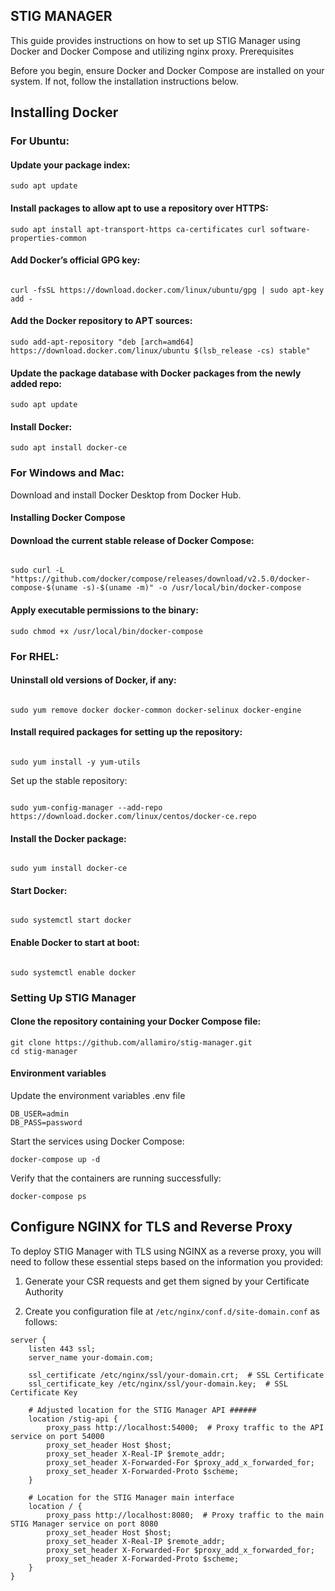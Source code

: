 STIG MANAGER
---
This guide provides instructions on how to set up STIG Manager using Docker and Docker Compose and utilizing nginx proxy.
Prerequisites


Before you begin, ensure Docker and Docker Compose are installed on your system. If not, follow the installation instructions below.

## Installing Docker

### For Ubuntu:

#### Update your package index:


```
sudo apt update
```
#### Install packages to allow apt to use a repository over HTTPS:

```
sudo apt install apt-transport-https ca-certificates curl software-properties-common
```
#### Add Docker’s official GPG key:

```

curl -fsSL https://download.docker.com/linux/ubuntu/gpg | sudo apt-key add -
```
#### Add the Docker repository to APT sources:

```
sudo add-apt-repository "deb [arch=amd64] https://download.docker.com/linux/ubuntu $(lsb_release -cs) stable"
```

#### Update the package database with Docker packages from the newly added repo:


```
sudo apt update
```
#### Install Docker:

```
sudo apt install docker-ce
```


### For Windows and Mac:

Download and install Docker Desktop from Docker Hub.

#### Installing Docker Compose

#### Download the current stable release of Docker Compose:

```

sudo curl -L "https://github.com/docker/compose/releases/download/v2.5.0/docker-compose-$(uname -s)-$(uname -m)" -o /usr/local/bin/docker-compose
```
#### Apply executable permissions to the binary:


```
sudo chmod +x /usr/local/bin/docker-compose
```




### For RHEL:

#### Uninstall old versions of Docker, if any:

```

sudo yum remove docker docker-common docker-selinux docker-engine

```

#### Install required packages for setting up the repository:

```

sudo yum install -y yum-utils
```
Set up the stable repository:

```

sudo yum-config-manager --add-repo https://download.docker.com/linux/centos/docker-ce.repo
```
#### Install the Docker package:

```

sudo yum install docker-ce
```

#### Start Docker:

```

sudo systemctl start docker
```

#### Enable Docker to start at boot:

```

sudo systemctl enable docker
```

### Setting Up STIG Manager

#### Clone the repository containing your Docker Compose file:

 
```
git clone https://github.com/allamiro/stig-manager.git
cd stig-manager
```



#### Environment variables
Update the environment variables .env file 

```
DB_USER=admin
DB_PASS=password

```
Start the services using Docker Compose:

```
docker-compose up -d
```
Verify that the containers are running successfully:

```
docker-compose ps
```

Configure NGINX for TLS and Reverse Proxy
---

To deploy STIG Manager with TLS using NGINX as a reverse proxy, you will need to follow these essential steps based on the information you provided:

1. Generate your CSR requests and get them signed by your Certificate Authority 




2. Create you configuration file at ``` /etc/nginx/conf.d/site-domain.conf ``` as follows:


```
server {
    listen 443 ssl;
    server_name your-domain.com;

    ssl_certificate /etc/nginx/ssl/your-domain.crt;  # SSL Certificate
    ssl_certificate_key /etc/nginx/ssl/your-domain.key;  # SSL Certificate Key

    # Adjusted location for the STIG Manager API ######
    location /stig-api {
        proxy_pass http://localhost:54000;  # Proxy traffic to the API service on port 54000
        proxy_set_header Host $host;
        proxy_set_header X-Real-IP $remote_addr;
        proxy_set_header X-Forwarded-For $proxy_add_x_forwarded_for;
        proxy_set_header X-Forwarded-Proto $scheme;
    }

    # Location for the STIG Manager main interface
    location / {
        proxy_pass http://localhost:8080;  # Proxy traffic to the main STIG Manager service on port 8080
        proxy_set_header Host $host;
        proxy_set_header X-Real-IP $remote_addr;
        proxy_set_header X-Forwarded-For $proxy_add_x_forwarded_for;
        proxy_set_header X-Forwarded-Proto $scheme;
    }
}




```

